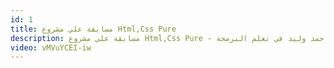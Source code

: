 ```yaml
---
id: 1
title: مسابقة علي مشروع Html,Css Pure
description: مسابقة علي مشروع Html,Css Pure - مشاريع ومسابقات احمد وليد في تعلم البرمجة
video: vMVuYCEI-iw
---
```

